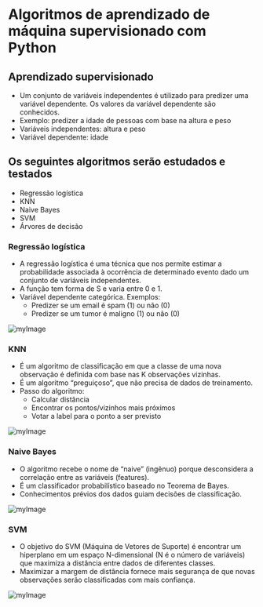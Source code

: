 # Algoritmos de aprendizado de máquina supervisionado com Python

## Aprendizado supervisionado
- Um conjunto de variáveis independentes é utilizado para predizer uma variável dependente. Os valores da variável dependente são conhecidos.
- Exemplo: predizer a idade de pessoas com base na altura e peso
- Variáveis independentes: altura e peso
- Variável dependente: idade 

## Os seguintes algoritmos serão estudados e testados
- Regressão logística
- KNN 
- Naive Bayes
- SVM
- Árvores de decisão

### Regressão logística
- A regressão logística é uma técnica que nos permite estimar a probabilidade associada à ocorrência de determinado evento dado um conjunto de variáveis independentes.
- A função tem forma de S e varia entre 0 e 1.
- Variável dependente categórica. Exemplos:
  - Predizer se um email é spam (1) ou não (0)
  - Predizer se um tumor é maligno (1) ou não (0)
  
![myImage](https://www.analyticsvidhya.com/wp-content/uploads/2015/11/plot.png)

### KNN
- É um algoritmo de classificação em que a classe de uma nova observação é definida com base nas K observações vizinhas.
- É um algoritmo “preguiçoso”, que não precisa de dados de treinamento.
- Passo do algoritmo:
  - Calcular distância 
  - Encontrar os pontos/vizinhos mais próximos
  - Votar a label para o ponto a ser previsto

![myImage](https://d3b8hk1o42ev08.cloudfront.net/wp-content/uploads/res.cloudinary.com/dyd911kmh/image/upload/f_autoq_autobest/v1531424125/KNN_final1_ibdm8a.png)

### Naive Bayes
- O algoritmo recebe o nome de “naive” (ingênuo) porque desconsidera a correlação entre as variáveis (features).
- É um classificador probabilístico baseado no Teorema de Bayes.
- Conhecimentos prévios dos dados guiam decisões de classificação.

![myImage](https://www.analyticsvidhya.com/wp-content/uploads/2015/09/Bayes_rule-300x172-300x172.png)

### SVM
- O objetivo do SVM (Máquina de Vetores de Suporte) é encontrar um hiperplano em um espaço N-dimensional (N é o número de variáveis) que maximiza a distância entre dados de diferentes classes.
- Maximizar a margem de distância fornece mais segurança de que novas observações serão classificadas com mais confiança.

![myImage](https://www.saedsayad.com/images/SVM_2.png)
